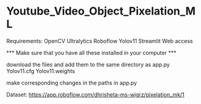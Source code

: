 # Youtube_Video_Object_Pixelation_ML

Requirements:
  OpenCV
  Ultralytics
  Roboflow
  Yolov11
  Streamlit
  Web access

*** Make sure that you have all these installed in your computer ***

download the files and add them to the same directory as app.py
  Yolov11.cfg
  Yolov11.weights

  make corresponding changes in the paths in app.py

Dataset: https://app.roboflow.com/dhrisheta-ms-wigrz/pixelation_mk/1
